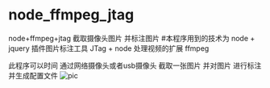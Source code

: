 # node_ffmpeg_jtag
node+ffmpeg+jtag 截取摄像头图片 并标注图片
#本程序用到的技术为 node + jquery 插件图片标注工具 JTag + node 处理视频的扩展 ffmpeg

此程序可以时间 通过网络摄像头或者usb摄像头 截取一张图片 并对图片 进行标注 并生成配置文件
![pic]()

